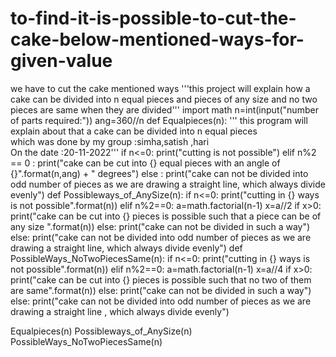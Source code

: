 # to-find-it-is-possible-to-cut-the-cake-below-mentioned-ways-for-given-value
we have to cut the cake mentioned ways
'''this project will explain how a cake can be divided into  n equal pieces and pieces of any size and no two pieces are same when they are divided'''
import math
n=int(input("number of parts required:"))
ang=360//n
def Equalpieces(n):
    ''' this program will explain about that a cake can be divided into n equal pieces\
which was done by my group :simha,satish ,hari\
On the date :20-11-2022'''
    if n<=0:
        print("cutting is not possible")
    elif n%2 == 0 :
        print("cake can be cut into {} equal pieces with an angle of {}".format(n,ang) + " degrees")
    else :
        print("cake can not be divided into odd number of pieces as we are drawing a straight line, which always divide evenly")
def Possibleways_of_AnySize(n):
    if n<=0:
        print("cutting in {} ways is not possible".format(n))
    elif n%2==0:
        a=math.factorial(n-1)
        x=a//2
        if x>0:
            print("cake can be cut into {} pieces is possible such that a piece can be of any size ".format(n))
        else:
            print("cake can not be divided in such a way")
    else:
        print("cake can not be divided into odd number of pieces as we are drawing a straight line, which always divide evenly")
def PossibleWays_NoTwoPiecesSame(n):
    if n<=0:
        print("cutting in {} ways is not possible".format(n))
    elif n%2==0:
        a=math.factorial(n-1)
        x=a//4
        if x>0:
            print("cake can be cut into {} pieces is possible such that no two of them are same".format(n))
        else:
            print("cake can not be divided in such a way")
    else:
        print("cake can not be divided into odd number of pieces as we are drawing a straight line , which always divide evenly")
        

Equalpieces(n)
Possibleways_of_AnySize(n)
PossibleWays_NoTwoPiecesSame(n)
